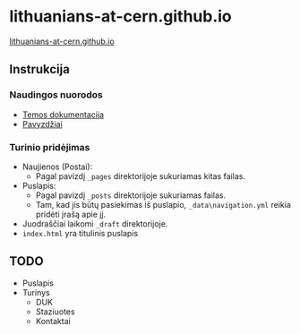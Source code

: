 # lithuanians-at-cern.github.io
[lithuanians-at-cern.github.io](https://lithuanians-at-cern.github.io/)

## Instrukcija 

### Naudingos nuorodos
* [Temos dokumentacija](https://mmistakes.github.io/minimal-mistakes/docs/quick-start-guide/)
* [Pavyzdžiai](https://github.com/mmistakes/minimal-mistakes/tree/gh-pages-3.1.6)

### Turinio pridėjimas
* Naujienos (Postai):
	* Pagal pavizdį `_pages` direktorijoje sukuriamas kitas failas. 
* Puslapis:
	* Pagal pavizdį `_posts` direktorijoje sukuriamas failas.
	* Tam, kad jis būtų pasiekimas iš puslapio, `_data\navigation.yml` reikia pridėti įrašą apie jį.
* Juodraščiai laikomi `_draft` direktorijoje.
* `index.html` yra titulinis puslapis 

## TODO 
* Puslapis
* Turinys
	* DUK 
	* Staziuotes 
	* Kontaktai
